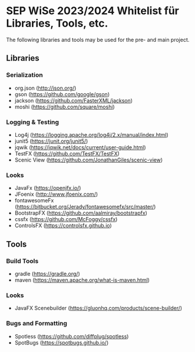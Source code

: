# SEP WiSe 2023/2024 Whitelist für Libraries, Tools, etc.

The following libraries and tools may be used for the pre- and main project.

## Libraries

### Serialization
- org.json (http://json.org/)
- gson (https://github.com/google/gson)
- jackson (https://github.com/FasterXML/jackson)
- moshi (https://github.com/square/moshi)

### Logging & Testing 
- Log4j (https://logging.apache.org/log4j/2.x/manual/index.html)
- junit5 (https://junit.org/junit5/)
- jqwik (https://jqwik.net/docs/current/user-guide.html)
- TestFX (https://github.com/TestFX/TestFX)
- Scenic View (https://github.com/JonathanGiles/scenic-view)

### Looks
- JavaFx (https://openjfx.io/)
- JFoenix (http://www.jfoenix.com/)
- fontawesomeFx (https://bitbucket.org/Jerady/fontawesomefx/src/master/)
- BootstrapFX (https://github.com/aalmiray/bootstrapfx)
- cssfx (https://github.com/McFoggy/cssfx)
- ControlsFX (https://controlsfx.github.io)

## Tools

### Build Tools
- gradle (https://gradle.org/)
- maven (https://maven.apache.org/what-is-maven.html)

### Looks
- JavaFX Scenebuilder (https://gluonhq.com/products/scene-builder/)

### Bugs and Formatting
- Spotless (https://github.com/diffplug/spotless)
- SpotBugs (https://spotbugs.github.io/)
